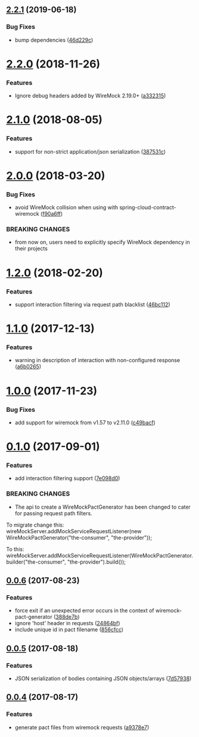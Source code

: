 <a name="2.2.1"></a>
## [2.2.1](https://bitbucket.org/atlassian/wiremock-pact-generator/compare/v2.2.0...v2.2.1) (2019-06-18)


### Bug Fixes

* bump dependencies ([46d229c](https://bitbucket.org/atlassian/wiremock-pact-generator/commits/46d229c))



<a name="2.2.0"></a>
# [2.2.0](https://bitbucket.org/atlassian/wiremock-pact-generator/compare/v2.1.0...v2.2.0) (2018-11-26)


### Features

* Ignore debug headers added by WireMock 2.19.0+ ([a332315](https://bitbucket.org/atlassian/wiremock-pact-generator/commits/a332315))



<a name="2.1.0"></a>
# [2.1.0](https://bitbucket.org/atlassian/wiremock-pact-generator/compare/v2.0.0...v2.1.0) (2018-08-05)


### Features

* support for non-strict application/json serialization ([387531c](https://bitbucket.org/atlassian/wiremock-pact-generator/commits/387531c))



<a name="2.0.0"></a>
# [2.0.0](https://bitbucket.org/atlassian/wiremock-pact-generator/compare/v1.2.0...v2.0.0) (2018-03-20)


### Bug Fixes

* avoid WireMock collision when using with spring-cloud-contract-wiremock ([f90a6ff](https://bitbucket.org/atlassian/wiremock-pact-generator/commits/f90a6ff))


### BREAKING CHANGES

* from now on, users need to explicitly specify WireMock dependency in their projects



<a name="1.2.0"></a>
# [1.2.0](https://bitbucket.org/atlassian/wiremock-pact-generator/compare/v1.1.0...v1.2.0) (2018-02-20)


### Features

* support interaction filtering via request path blacklist ([46bc112](https://bitbucket.org/atlassian/wiremock-pact-generator/commits/46bc112))



<a name="1.1.0"></a>
# [1.1.0](https://bitbucket.org/atlassian/wiremock-pact-generator/compare/v1.0.0...v1.1.0) (2017-12-13)


### Features

* warning in description of interaction with non-configured response ([a6b0265](https://bitbucket.org/atlassian/wiremock-pact-generator/commits/a6b0265))



<a name="1.0.0"></a>
# [1.0.0](https://bitbucket.org/atlassian/wiremock-pact-generator/compare/v0.1.0...v1.0.0) (2017-11-23)


### Bug Fixes

* add support for wiremock from v1.57 to v2.11.0 ([c49bacf](https://bitbucket.org/atlassian/wiremock-pact-generator/commits/c49bacf))



<a name="0.1.0"></a>
# [0.1.0](https://bitbucket.org/atlassian/wiremock-pact-generator/compare/v0.0.6...v0.1.0) (2017-09-01)


### Features

* add interaction filtering support ([7e098d0](https://bitbucket.org/atlassian/wiremock-pact-generator/commits/7e098d0))


### BREAKING CHANGES

* The api to create a WireMockPactGenerator has been changed to cater for passing request path filters.

To migrate change this:
wireMockServer.addMockServiceRequestListener(new WireMockPactGenerator("the-consumer", "the-provider"));

To this:
wireMockServer.addMockServiceRequestListener(WireMockPactGenerator.builder("the-consumer", "the-provider").build());



<a name="0.0.6"></a>
## [0.0.6](https://bitbucket.org/atlassian/wiremock-pact-generator/compare/v0.0.5...v0.0.6) (2017-08-23)


### Features

* force exit if an unexpected error occurs in the context of wiremock-pact-generator ([388de7b](https://bitbucket.org/atlassian/wiremock-pact-generator/commits/388de7b))
* ignore 'host' header in requests ([24864bf](https://bitbucket.org/atlassian/wiremock-pact-generator/commits/24864bf))
* include unique id in pact filename ([856cfcc](https://bitbucket.org/atlassian/wiremock-pact-generator/commits/856cfcc))



<a name="0.0.5"></a>
## [0.0.5](https://bitbucket.org/atlassian/wiremock-pact-generator/compare/v0.0.4...v0.0.5) (2017-08-18)


### Features

* JSON serialization of bodies containing JSON objects/arrays ([7d57938](https://bitbucket.org/atlassian/wiremock-pact-generator/commits/7d57938))



<a name="0.0.4"></a>
## [0.0.4](https://bitbucket.org/atlassian/wiremock-pact-generator/compare/v0.0.3...v0.0.4) (2017-08-17)


### Features

* generate pact files from wiremock requests ([a9378e7](https://bitbucket.org/atlassian/wiremock-pact-generator/commits/a9378e7))


